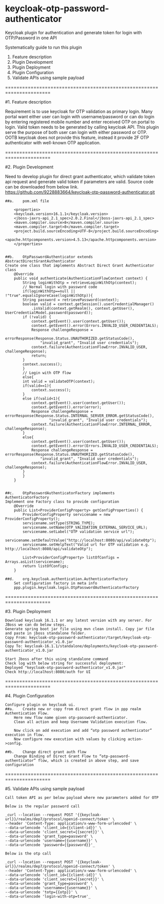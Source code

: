 # keycloak-otp-password-authenticator
Keycloak plugin for authentication and generate token for login with OTP/Password in one API

Systematically guide to run this plugin
1.	Feature description
2.	Plugin Development
3.	Plugin Deployment
4.	Plugin Configuration
5.	Validate APIs using sample payload


======================================================================

#1.	Feature description

Requirement is to use keycloak for OTP validation as primary login. Many portal want either user can login with username/password or can do login by entering registered mobile number and enter received OTP on portal to login. Valid token needs to be generated by calling keycloak API. This plugin serve the purpose of both user can login with either password or OTP. OOTB keycloak does not provide this feature, instead it provide 2F OTP authenticator with well-known OTP application. 

======================================================================

#2.	Plugin Development

Need to develop plugin for direct grant authenticator, which validate token api request and generate valid token if parameters are valid. Source code can be downloaded from below link.
https://github.com/9228883664/keycloak-otp-password-authenticator.git

	##a.	pom.xml file

	    <properties>
		<keycloak.version>16.1.1</keycloak.version>
		<jboss-jaxrs-api_2.1_spec>2.0.2.Final</jboss-jaxrs-api_2.1_spec>
		<maven.compiler.source>8</maven.compiler.source>
		<maven.compiler.target>8</maven.compiler.target>
		<project.build.sourceEncoding>UTF-8</project.build.sourceEncoding>
		<apache.httpcomponents.version>4.5.13</apache.httpcomponents.version>
	    </properties>


	##b.	OtpPasswordAuthenticator extends AbstractDirectGrantAuthenticator
	Create one class that implements Abstract Direct Grant Authenticator class
		@Override
		public void authenticate(AuthenticationFlowContext context) {
		    String loginWithOtp = retrieveLoginWithOtp(context);
		    // Normal login with password code
		    if(loginWithOtp==null || !"true".equalsIgnoreCase(loginWithOtp)){
			String password = retrievePassword(context);
			boolean valid = context.getSession().userCredentialManager()
				.isValid(context.getRealm(), context.getUser(), UserCredentialModel.password(password));
			if (!valid) {
			    context.getEvent().user(context.getUser());
			    context.getEvent().error(Errors.INVALID_USER_CREDENTIALS);
			    Response challengeResponse = 
				errorResponse(Response.Status.UNAUTHORIZED.getStatusCode(), 
					"invalid_grant", "Invalid user credentials");
			    context.failure(AuthenticationFlowError.INVALID_USER, challengeResponse);
			    return;
			}
			context.success();
		    }
		    // Login with OTP flow
		    else{
			int valid = validateOTP(context);
			if(valid==1){
			    context.success();
			}
			else if(valid<1){
			    context.getEvent().user(context.getUser());
			    context.getEvent().error(error);
			    Response challengeResponse = errorResponse(Response.Status.INTERNAL_SERVER_ERROR.getStatusCode(),   
						"invalid_grant", "Invalid user credentials");
			    context.failure(AuthenticationFlowError.INTERNAL_ERROR, challengeResponse);
			}
			else{
			    context.getEvent().user(context.getUser());
			    context.getEvent().error(Errors.INVALID_USER_CREDENTIALS);
			    Response challengeResponse = errorResponse(Response.Status.UNAUTHORIZED.getStatusCode(), 
					"invalid_grant", "Invalid user credentials");
			    context.failure(AuthenticationFlowError.INVALID_USER, challengeResponse);
			}
		    }
		}


	##c.	OtpPasswordAuthenticatorFactory implements AuthenticatorFactory
	Implement one Factory class to provide configuration 
		@Override
		public List<ProviderConfigProperty> getConfigProperties() {
		    ProviderConfigProperty servicename = new ProviderConfigProperty();
		    servicename.setType(STRING_TYPE);
		    servicename.setName(OTP_VALIDATION_EXTERNAL_SERVICE_URL);
		    servicename.setLabel("OTP validation service url");
		    servicename.setDefaultValue("http://localhost:8080/api/validateOtp");
		    servicename.setHelpText("Valid url for OTP validation e.g. http://localhost:8080/api/validateOtp");

		    List<ProviderConfigProperty> listOfConfigs = Arrays.asList(servicename);
		    return listOfConfigs;
		}

	##d.	org.keycloak.authentication.AuthenticatorFactory
		Set configuration factory in meta info
		ppp.plugin.keycloak.login.OtpPasswordAuthenticatorFactory

======================================================================

#3.	Plugin Deployment

	Download keycloak 16.1.1 or any latest version with any server. For JBoss we can do below steps.
	Generate spring boot jar file using mvn clean install. Copy jar file and paste in jboss standalone folder.
	Copy From: keycloak-otp-password-authenticator/target/keycloak-otp-password-authenticator_v1.0.jar
	Copy To: keycloak-16.1.1/standalone/deployments/keycloak-otp-password-authenticator_v1.0.jar

	Start Jboss after this using standalone command 
	Check log with below string for successful deployment: 
	Deployed "keycloak-otp-password-authenticator_v1.0.jar"
	Check http://localhost:8080/auth for UI

======================================================================

#4.	Plugin Configuration

	Configure plugin on keycloak ui.
	##a.	Create new or copy from direct grant flow in ppp realm Authentication Flow.
		Here new flow name given otp-password-authenticator.
		Clean all action and keep Username Validation execution flow.

		Now click on add execution and add “otp password authenticator” execution in flow.
		Now configure new execution with values by clicking action->config.

	##b.	Change direct grant auth flow
		Change Binding of Direct Grant Flow to “otp-password-authenticator” flow, which is created in above step, and save configuration

======================================================================

#5.	Validate APIs using sample payload

	Call token API as per below payload where new parameters added for OTP
	
	Below is the regular password call
	
	_curl --location --request POST '{{keycloak-url}}/realms/dep7/protocol/openid-connect/token' \
	--header 'Content-Type: application/x-www-form-urlencoded' \
	--data-urlencode 'client_id={{client-id}}' \
	--data-urlencode 'client_secret={{secret}}' \
	--data-urlencode 'grant_type=password' \
	--data-urlencode 'username={{username}}' \
	--data-urlencode 'password={{password}}'_

	Below is the otp call
	
	_curl --location --request POST '{{keycloak-url}}/realms/dep7/protocol/openid-connect/token' \
	--header 'Content-Type: application/x-www-form-urlencoded' \
	--data-urlencode 'client_id={{client-id}}' \
	--data-urlencode 'client_secret={{secret}}' \
	--data-urlencode 'grant_type=password' \
	--data-urlencode 'username={{username}}' \
	--data-urlencode 'totp={{otp}}' \
	--data-urlencode 'login-with-otp=true'_






